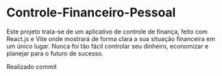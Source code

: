 # Controle-Financeiro-Pessoal
Este projeto trata-se de um aplicativo de controle de finança, feito com React.js e Vite onde mostrará  de forma clara a sua situação financeira em um único  lugar. Nunca foi  tão fácil controlar seu dinheiro,  economizar e  planejar para o futuro de sucesso.

Realizado commit 

